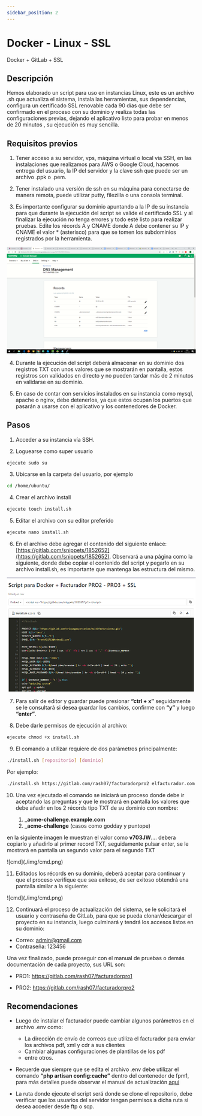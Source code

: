```yaml
---
sidebar_position: 2
---
```


# Docker - Linux - SSL
Docker + GitLab + SSL

## Descripción

Hemos elaborado un script para uso en instancias Linux, este es un archivo .sh que actualiza el sistema, instala las herramientas, sus dependencias, configura un certificado SSL renovable cada 90 días que debe ser confirmado en el proceso con su dominio y realiza todas las configuraciones previas, dejando el aplicativo listo para probar en menos de 20 minutos , su ejecución es muy sencilla.

## Requisitos previos

1. Tener acceso a su servidor, vps, máquina virtual o local via SSH, en las instalaciones que realizamos para AWS o Google Cloud, hacemos entrega del usuario, la IP del servidor y la clave ssh que puede ser un archivo .ppk o .pem.

2. Tener instalado una versión de ssh en su máquina para conectarse de manera remota, puede utilizar putty, filezilla o una consola terminal.

3. Es importante configurar su dominio apuntando a la IP de su instancia para que durante la ejecución del script se valide el certificado SSL y al finalizar la ejecución no tenga errores y todo esté listo para realizar pruebas. Edite los récords A y CNAME donde A debe contener su IP y CNAME el valor * (asterisco) para que se tomen los subdominios registrados por la herramienta.

![Docs Version Dropdown](./img//DNS_management.png)

4. Durante la ejecución del script deberá almacenar en su dominio dos registros TXT con unos valores que se mostrarán en pantalla, estos registros son validados en directo y no pueden tardar más de 2 minutos en validarse en su dominio.

5. En caso de contar con servicios instalados en su instancia como mysql, apache o nginx, debe detenerlos, ya que estos ocupan los puertos que pasarán a usarse con el aplicativo y los contenedores de Docker.

## Pasos

1. Acceder a su instancia vía SSH.

2. Loguearse como super usuario 

```bash
ejecute sudo su
```

3. Ubicarse en la carpeta del usuario, por ejemplo 

```bash
cd /home/ubuntu/
```

4. Crear el archivo install

```bash
ejecute touch install.sh
```

5.  Editar el archivo con su editor preferido

```bash
ejecute nano install.sh
```

6. En el archivo debe agregar el contenido del siguiente enlace: [https://gitlab.com/snippets/1852652](https://gitlab.com/snippets/1852652).
Observará a una página como la siguiente, donde debe copiar el contenido del script y pegarlo en su archivo install.sh, es importante que mantenga las estructura del mismo.

![cmd](./img/script_docker.png)

7. Para salir de editor y guardar puede presionar **“ctrl + x”** seguidamente se le consultará si desea guardar los cambios, confirme con **“y”** y luego **“enter”**.

8. Debe darle permisos de ejecución al archivo:

```bash
ejecute chmod +x install.sh
```

9. El comando a utilizar requiere de dos parámetros principalmente:

```bash
./install.sh [repositorio] [dominio]
```

Por ejemplo:

```bash
./install.sh https://gitlab.com/rash07/facturadorpro2 elfacturador.com
```

10. Una vez ejecutado el comando se iniciará un proceso donde debe ir aceptando las preguntas y que le mostrará en pantalla los valores que debe añadir en los 2 récords tipo TXT de su dominio con nombre:

    1. **_acme-challenge.example.com**
    2. **_acme-challenge** (casos como godday y puntope)

en la siguiente imagen le muestran el valor como **v703JW**.... debera copiarlo y añadirlo al primer record TXT, seguidamente pulsar enter, se le mostrará en pantalla un segundo valor para el segundo TXT

<div class="img-recortada">
    ![cmd](./img/cmd.png)
</div>

11. Editados los récords en su dominio, deberá aceptar para continuar y que el proceso verifique que sea exitoso, de ser exitoso obtendrá una pantalla similar a la siguiente:

<div class="img-recortada-arriba">
    ![cmd](./img/cmd.png)
</div>

12. Continuará el proceso de actualización del sistema, se le solicitará el usuario y contraseña de GitLab, para que se pueda clonar/descargar el proyecto en su instancia, luego culminará y tendrá los accesos listos en su dominio:

- Correo: admin@gmail.com
- Contraseña: 123456

Una vez finalizado, puede proseguir con el manual de pruebas o demás documentación de cada proyecto, sus URL son:

- PRO1: https://gitlab.com/rash07/facturadorpro1

- PRO2: https://gitlab.com/rash07/facturadorpro2

## Recomendaciones

- Luego de instalar el facturador puede cambiar algunos parámetros en el archivo .env como:
    - La dirección de envío de correos que utiliza el facturador para enviar los archivos pdf, xml y cdr a sus clientes
    - Cambiar algunas configuraciones de plantillas de los pdf
    - entre otros.

- Recuerde que siempre que se edita el archivo .env debe utilizar el comando **“php artisan config:cache”** dentro del contenedor de fpm1, para más detalles puede observar el manual de actualización [aqui](https://docs.google.com/document/d/11PI1a9yjCPfH9CCuWmJSrdj1V8IEUffqurqvdkw29co/edit?usp=sharing)

- La ruta donde ejecute el script será donde se clone el repositorio, debe verificar que los usuarios del servidor tengan permisos a dicha ruta si desea acceder desde ftp o scp.